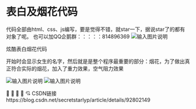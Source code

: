 # 表白及烟花代码

代码全部由html、css、js编写，要是觉得不错，就star一下，据说star了的都有对象了呢。
也可以加QQ企鹅群：：：：：814896369
![输入图片说明](https://images.gitee.com/uploads/images/2020/0723/120920_762054c5_4992007.png "屏幕截图.png")

炫酷表白烟花代码

开始时会显示女生的名字，然后就是是整个程序最重要的部分：烟花，为了做出真正符合实际的烟花，加入了重力效果，空气阻力效果

​​![输入图片说明](https://images.gitee.com/uploads/images/2020/0723/120629_e5c7818b_4992007.png "屏幕截图.png")
![输入图片说明](https://images.gitee.com/uploads/images/2020/0723/120645_3e128888_4992007.png "屏幕截图.png")

 :beers:  :beers:  :crown:  :crown:  :cupid: 
CSDN链接https://blog.csdn.net/secretstarlyp/article/details/92802149